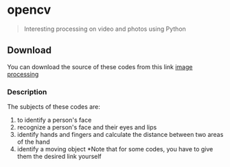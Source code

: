 # opencv

> Interesting processing on video and photos using Python

## Download

You can download the source of these codes from this link [image processing](https://github.com/ALItaheri1380/ImageProcessing/releases/download/0.1.0/ImageProcessing-release.rar)


### Description
The subjects of these codes are:

1. to identify a person's face
2. recognize a person's face and their eyes and lips
3. identify hands and fingers and calculate the distance between two areas of the hand
4. identify a moving object
*Note that for some codes, you have to give them the desired link yourself
